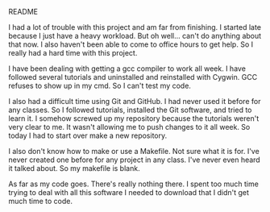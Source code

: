 README

I had a lot of trouble with this project and am far from finishing. I started late
because I just have a heavy workload. But oh well... can't do anything about that now.
I also haven't been able to come to office hours to get help. So I really had a hard time
with this project.

I have been dealing with getting a gcc compiler to work all week. I have followed
several tutorials and uninstalled and reinstalled with Cygwin. GCC refuses to show up
in my cmd. So I can't test my code.

I also had a difficult time using Git and GitHub.
I had never used it before for any classes. So I followed tutorials, installed the Git 
software, and tried to learn it. I somehow screwed up my repository because the tutorials
weren't very clear to me. It wasn't allowing me to push changes to it all week. So today
I had to start over make a new repository.

I also don't know how to make or use a Makefile. Not sure what it is for. I've never created 
one before for any project in any class. I've never even heard it talked about. So my makefile 
is blank.

As far as my code goes. There's really nothing there. I spent too much time trying to deal with
all this software I needed to download that I didn't get much time to code.

